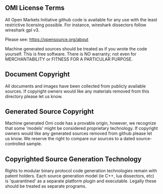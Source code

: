## OMI License Terms

All Open Markets Initiative github code is available for any use with the least restrictive licensing possible.  For instance, wireshark dissectors follow wireshark gpl v3.  

Please see: https://opensource.org/about

Machine generated sources should be treated as if you wrote the code yourself.  This is free software. There is NO warranty; not even for MERCHANTABILITY or FITNESS FOR A PARTICULAR PURPOSE.

## Document Copyright

All documents and images have been collected from publicly available sources.  If copyright owners would like any materials removed from this directory please let us know.

## Generated Source Copyright

Machine generated Omi code has a provable origin, however, we recognize that some 'models' might be considered proprietary technology.  If copyright owners would like any generated sources removed from github please let us know.  We reserve the right to compare our sources to a dated source-controlled sample.

## Copyrighted Source Generation Technology

Rights to modular binary protocol code generation technologies remain with patent holders.  Each source generation model (ie C++, lua dissectors, etc) is 'quarantined' as a separate platform plugin and executable.  Legally these should be treated as separate programs. 